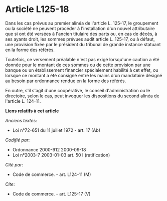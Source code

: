# Article L125-18

Dans les cas prévus au premier alinéa de l'article L. 125-17, le groupement ou la société ne peuvent procéder à
l'installation d'un nouvel attributaire que si ont été versées à l'ancien titulaire des parts ou, en cas de décès, à ses
ayants droit, les sommes prévues audit article L. 125-17, ou à défaut, une provision fixée par le président du tribunal de
grande instance statuant en la forme des référés.

Toutefois, ce versement préalable n'est pas exigé lorsqu'une caution a été donnée pour le montant de ces sommes ou de cette
provision par une banque ou un établissement financier spécialement habilité à cet effet, ou lorsque ce montant a été
consigné entre les mains d'un mandataire désigné au besoin par ordonnance rendue en la forme des référés.

En outre, s'il s'agit d'une coopérative, le conseil d'administration ou le directoire, selon le cas, peut invoquer les
dispositions du second alinéa de l'article L. 124-11.

**Liens relatifs à cet article**

_Anciens textes_:

  - Loi n°72-651 du 11 juillet 1972 - art. 17 (Ab)

_Codifié par_:

  - Ordonnance 2000-912 2000-09-18
  - Loi n°2003-7 2003-01-03 art. 50 I (ratification)

_Cité par_:

  - Code de commerce. - art. L124-11 (M)

_Cite_:

  - Code de commerce. - art. L125-17 (V)
